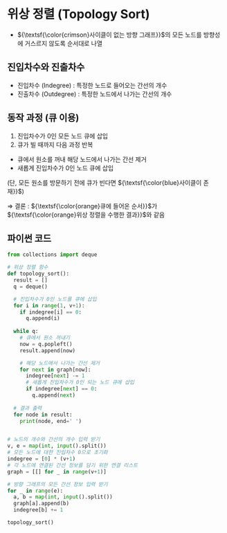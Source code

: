 # 위상 정렬 (Topology Sort)
- ${\textsf{\color{crimson}사이클이 없는 방향 그래프}}$의 모든 노드를 방향성에 거스르지 않도록 순서대로 나열


## 진입차수와 진출차수
- 진입차수 (Indegree) : 특정한 노드로 들어오는 간선의 개수
- 진출차수 (Outdegree) : 특정한 노드에서 나가는 간선의 개수


## 동작 과정 (큐 이용)
1. 진입차수가 0인 모든 노드 큐에 삽입
2. 큐가 빌 때까지 다음 과정 반복
  - 큐에서 원소를 꺼내 해당 노드에서 나가는 간선 제거
  - 새롭게 진입차수가 0인 노드 큐에 삽입

(단, 모든 원소를 방문하기 전에 큐가 빈다면 ${\textsf{\color{blue}사이클이 존재}}$)<br>

⇒ 결론 : ${\textsf{\color{orange}큐에 들어온 순서}}$가 ${\textsf{\color{orange}위상 정렬을 수행한 결과}}$와 같음


## 파이썬 코드
```py
from collections import deque

# 위상 정렬 함수
def topology_sort():
  result = []
  q = deque()

  # 진입차수가 0인 노드를 큐에 삽입
  for i in range(1, v+1):
    if indegree[i] == 0:
      q.append(i)
    
  while q:
    # 큐에서 원소 꺼내기
    now = q.popleft()
    result.append(now)

    # 해당 노드에서 나가는 간선 제거
    for next in graph[now]:
      indegree[next] -= 1
      # 새롭게 진입차수가 0인 되는 노드 큐에 삽입
      if indegree[next] == 0:
        q.append(next)
  
  # 결과 출력
  for node in result:
    print(node, end=' ')


# 노드의 개수와 간선의 개수 입력 받기
v, e = map(int, input().split())
# 모든 노드에 대한 진입차수 0으로 초기화
indegree = [0] * (v+1)
# 각 노드에 연결된 간선 정보를 담기 위한 연결 리스트
graph = [[] for _ in range(v+1)]

# 방향 그래프의 모든 간선 정보 입력 받기
for _ in range(e):
  a, b = map(int, input().split())
  graph[a].append(b)
  indegree[b] += 1

topology_sort()
```